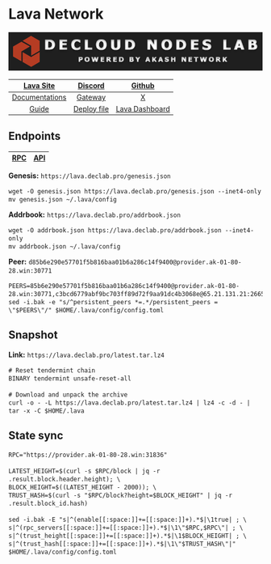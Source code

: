 # Lava Network

![](/assets/banner.png)

|[Lava Site](https://www.lavanet.xyz/)|[Discord](https://discord.gg/Tbk5NxTCdA)|[Github](https://github.com/lavanet)|
|:--:|:--:|:--:|
|[Documentations](https://docs.lavanet.xyz/)|[Gateway](https://accounts.lavanet.xyz/)|[X](https://twitter.com/lavanetxyz)|
|[Guide](https://services.declab.pro/guides)|[Deploy file](https://gitopia.com/DecloudNodesLab/cosmos-universe/tree/master/projects/Lava/lava_testnet_deploy.yml)|[Lava Dashboard](https://info.lavanet.xyz/)|


## Endpoints

|[**RPC**](https://lava.declab.pro/rpc)|[**API**](https://lava.declab.pro)|
|:--:|:--:|

**Genesis:** ```https://lava.declab.pro/genesis.json```

```
wget -O genesis.json https://lava.declab.pro/genesis.json --inet4-only
mv genesis.json ~/.lava/config
```

**Addrbook:** ```https://lava.declab.pro/addrbook.json```

```
wget -O addrbook.json https://lava.declab.pro/addrbook.json --inet4-only
mv addrbook.json ~/.lava/config
```

**Peer:** ```d85b6e290e57701f5b816baa01b6a286c14f9400@provider.ak-01-80-28.win:30771```

```
PEERS=85b6e290e57701f5b816baa01b6a286c14f9400@provider.ak-01-80-28.win:30771,c3bcd6779abf9bc703ff89d72f9aa91dc4b3068e@65.21.131.21:26656,40046fe63bdaa9efde27707b0d3de0bf84fedf80@86.111.48.158:26656,0d6983bcd192c0b4a0f61e6d849c152704e2f017@91.107.148.5:26656,3031bcee46e31081eb6ecb90df2dad6fc757bebc@95.217.57.232:56656,b3abed4b1ad82a3d2404c817b4eabf30ab36f6f6@185.250.36.187:17656
sed -i.bak -e "s/^persistent_peers *=.*/persistent_peers = \"$PEERS\"/" $HOME/.lava/config/config.toml
```

## Snapshot 

**Link:** ```https://lava.declab.pro/latest.tar.lz4```

```
# Reset tendermint chain
BINARY tendermint unsafe-reset-all

# Download and unpack the archive
curl -o - -L https://lava.declab.pro/latest.tar.lz4 | lz4 -c -d - | tar -x -C $HOME/.lava
```

## State sync

```
RPC="https://provider.ak-01-80-28.win:31836"

LATEST_HEIGHT=$(curl -s $RPC/block | jq -r .result.block.header.height); \
BLOCK_HEIGHT=$((LATEST_HEIGHT - 2000)); \
TRUST_HASH=$(curl -s "$RPC/block?height=$BLOCK_HEIGHT" | jq -r .result.block_id.hash)

sed -i.bak -E "s|^(enable[[:space:]]+=[[:space:]]+).*$|\1true| ; \
s|^(rpc_servers[[:space:]]+=[[:space:]]+).*$|\1\"$RPC,$RPC\"| ; \
s|^(trust_height[[:space:]]+=[[:space:]]+).*$|\1$BLOCK_HEIGHT| ; \
s|^(trust_hash[[:space:]]+=[[:space:]]+).*$|\1\"$TRUST_HASH\"|" $HOME/.lava/config/config.toml
```
